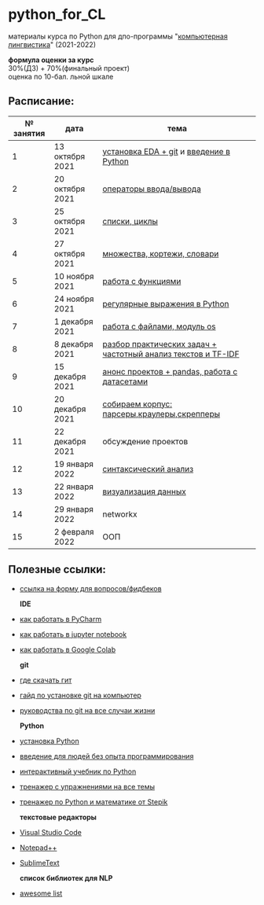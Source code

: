# python_for_CL
материалы курса по Python для дпо-программы "[компьютерная лингвистика](https://addenda.hse.ru/computational-linguistics)" (2021-2022)

**формула оценки за курс**<br>
30%(ДЗ) + 70%(финальный проект)<br>
оценка по 10-бал.  льной шкале
  
## Расписание: 

|№ занятия|дата|тема|
|-|-|-|
|1|13 октября 2021|[установка EDA + git](https://github.com/nstsj/python_for_CL/blob/master/slides/Python%20%26%20Git%20-%20%D0%BB%D0%B5%D0%BA%D1%86%D0%B8%D1%8F1%20(2021).pdf) и [введение в Python](https://github.com/nstsj/python_for_CL/blob/master/notebooks/python_intro.ipynb)|
|2|20 октября 2021|[операторы ввода/вывода](https://github.com/nstsj/python_for_CL/blob/master/notebooks/input%2Coutput.ipynb)|
|3|25 октября 2021|[списки, циклы](https://github.com/nstsj/python_for_CL/blob/master/notebooks/lists%2Ccycles.ipynb)|
|4|27 октября 2021|[множества, кортежи, словари](https://github.com/nstsj/python_for_CL/blob/master/notebooks/tuples%2C%20sets%2C%20dicts.ipynb)|
|5|10 ноября 2021|[работа с функциями](https://github.com/nstsj/python_for_CL/blob/master/notebooks/Python%20functions.ipynb)|
|6|24 ноября 2021|[регулярные выражения в Python](https://github.com/nstsj/python_for_CL/blob/master/notebooks/regexes_class.ipynb)|
|7|1 декабря 2021|[работа с файлами, модуль os](https://github.com/nstsj/python_for_CL/blob/master/notebooks/files_OS.ipynb)|
|8|8 декабря 2021|[разбор практических задач + частотный анализ текстов и TF-IDF](https://github.com/nstsj/python_for_CL/blob/master/notebooks/freq_analysis_tf_idf.ipynb)|
|9|15 декабря 2021|[анонс проектов + pandas, работа с датасетами](https://github.com/nstsj/python_for_CL/blob/master/notebooks/pandas.ipynb)|
|10|20 декабря 2021|[собираем корпус: парсеры,краулеры,скрепперы](https://github.com/nstsj/python_for_CL/blob/master/notebooks/get_your_dataset.ipynb)|
|11|22 декабря 2021|обсуждение проектов|
|12|19 января 2022|[синтаксический анализ](https://github.com/nstsj/python_for_CL/blob/master/notebooks/syntactic_parsers.ipynb)|
|13|22 января 2022|[визуализация данных](https://github.com/nstsj/python_for_CL/blob/master/notebooks/python_viz_mpl_seaborn.ipynb)|
|14|29 января 2022|networkx|
|15|2 февраля 2022|OOП|


## Полезные ссылки:

* [ссылка на форму для вопросов/фидбеков](https://forms.gle/3aycLhcVfpPmZCA77)<br>

  **IDE**
* [как работать в PyCharm](https://py-charm.blogspot.com/2017/09/blog-post.html)
* [как работать в jupyter notebook](https://devpractice.ru/python-lesson-6-work-in-jupyter-notebook/)
* [как работать в Google Colab](https://towardsdatascience.com/getting-started-with-google-colab-f2fff97f594c) <br>

  **git**
* [где скачать гит](https://git-scm.com/downloads)
* [гайд по установке git на компьютер](https://githowto.com/ru)
* [руководства по git на все случаи жизни](https://guides.github.com/) <br>

  **Python**
* [установка Python](https://www.python.org/downloads/)
* [введение для людей без опыта программирования](https://wiki.python.org/moin/BeginnersGuide/NonProgrammers)
* [интерактивный учебник по Python](https://snakify.org/ru)
* [тренажер с упражнениями на все темы](https://www.w3resource.com/python-exercises/python-basic-exercises.php) 
* [тренажер по Python и математике от Stepik](https://stepik.org/course/3356/promo#toc) <br>

  **текстовые редакторы**
* [Visual Studio Code](https://code.visualstudio.com/)
* [Notepad++](https://notepad-plus-plus.org/downloads/v7.7.1/)
* [SublimeText](https://www.sublimetext.com/3) <br>


  **список библиотек для NLP**
* [awesome list](https://github.com/keon/awesome-nlp#user-content-python)
